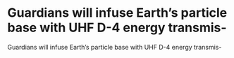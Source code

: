 # Guardians will infuse Earth’s particle base with UHF D-4 energy transmis-

Guardians will infuse Earth’s particle base with UHF D-4 energy transmis-